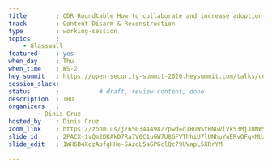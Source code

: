 ```yaml
---
title        : CDR Roundtable How to collaborate and increase adoption
track        : Content Disarm & Reconstruction
type         : working-session
topics       :
    - Glasswall
featured     : yes
when_day     : Thu
when_time    : WS-2
hey_summit   : https://open-security-summit-2020.heysummit.com/talks/cdr-roundtable-how-to-collaborate-and-increase-adoption/
session_slack: 
status       :           # draft, review-content, done
description  : TBD
organizers   :
        - Dinis Cruz
hosted_by    : Dinis Cruz
zoom_link    : https://zoom.us/j/6503444982?pwd=d1BuWStHNGVlVk53MjJUNW5aZEFuUT09
slide_id     : 2PACX-1vQm2DKAkD7Ra7V0C1uGW7U8GFVThhiU7lUNhuYwERvOFqvMUx-W5MD9WuQE-Y0Qw2gS0Yuhalvbu-ZO
slide_edit   : 1WH6B4XqzApfgHHe-SAzqL5aGPGclQc79UVapL5XRrYM

---
```

